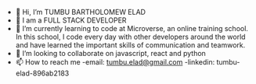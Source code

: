 - 👋 Hi, I’m TUMBU BARTHOLOMEW ELAD
- 👀 I am a FULL STACK DEVELOPER
- 🌱 I’m currently learning to code at Microverse, an online training school. In this school, I code every day with other developers around the world and have learned the important skills of communication and teamwork. 
- 💞️ I’m looking to collaborate on javascript, react and python
- 📫 How to reach me
-email: tumbu.elad@gmail.com
-linkedin: tumbu-elad-896ab2183

<!---
elad237/elad237 is a ✨ special ✨ repository because its `README.md` (this file) appears on your GitHub profile.
You can click the Preview link to take a look at your changes.
--->

